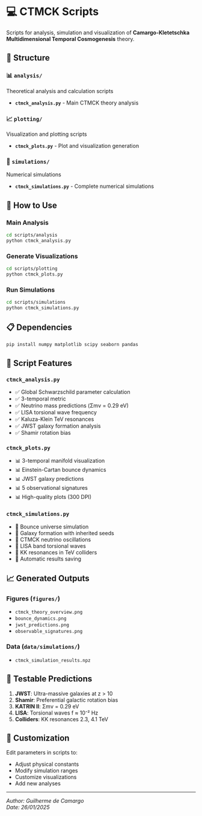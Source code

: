 # 💻 CTMCK Scripts

Scripts for analysis, simulation and visualization of **Camargo-Kletetschka Multidimensional Temporal Cosmogenesis** theory.

## 📁 Structure

### 📊 `analysis/`
Theoretical analysis and calculation scripts
- **`ctmck_analysis.py`** - Main CTMCK theory analysis

### 📈 `plotting/`  
Visualization and plotting scripts
- **`ctmck_plots.py`** - Plot and visualization generation

### 🔬 `simulations/`
Numerical simulations
- **`ctmck_simulations.py`** - Complete numerical simulations

## 🚀 How to Use

### Main Analysis
```bash
cd scripts/analysis
python ctmck_analysis.py
```

### Generate Visualizations
```bash
cd scripts/plotting
python ctmck_plots.py
```

### Run Simulations
```bash
cd scripts/simulations
python ctmck_simulations.py
```

## 📋 Dependencies

```bash
pip install numpy matplotlib scipy seaborn pandas
```

## 🎯 Script Features

### `ctmck_analysis.py`
- ✅ Global Schwarzschild parameter calculation
- ✅ 3-temporal metric
- ✅ Neutrino mass predictions (Σmν = 0.29 eV)
- ✅ LISA torsional wave frequency
- ✅ Kaluza-Klein TeV resonances
- ✅ JWST galaxy formation analysis
- ✅ Shamir rotation bias

### `ctmck_plots.py`
- 📊 3-temporal manifold visualization
- 📊 Einstein-Cartan bounce dynamics  
- 📊 JWST galaxy predictions
- 📊 5 observational signatures
- 📊 High-quality plots (300 DPI)

### `ctmck_simulations.py`
- 🔬 Bounce universe simulation
- 🔬 Galaxy formation with inherited seeds
- 🔬 CTMCK neutrino oscillations
- 🔬 LISA band torsional waves
- 🔬 KK resonances in TeV colliders
- 🔬 Automatic results saving

## 📈 Generated Outputs

### Figures (`figures/`)
- `ctmck_theory_overview.png`
- `bounce_dynamics.png`
- `jwst_predictions.png`
- `observable_signatures.png`

### Data (`data/simulations/`)
- `ctmck_simulation_results.npz`

## 🎯 Testable Predictions

1. **JWST**: Ultra-massive galaxies at z > 10
2. **Shamir**: Preferential galactic rotation bias
3. **KATRIN II**: Σmν = 0.29 eV
4. **LISA**: Torsional waves f ≈ 10⁻² Hz
5. **Colliders**: KK resonances 2.3, 4.1 TeV

## 🔧 Customization

Edit parameters in scripts to:
- Adjust physical constants
- Modify simulation ranges
- Customize visualizations
- Add new analyses

---

*Author: Guilherme de Camargo*  
*Date: 26/01/2025* 